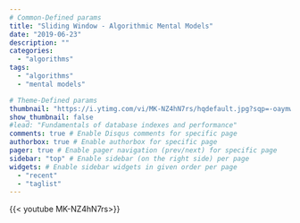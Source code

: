 ```yaml
---
# Common-Defined params
title: "Sliding Window - Algorithmic Mental Models"
date: "2019-06-23"
description: ""
categories:
  - "algorithms"
tags:
  - "algorithms"
  - "mental models"

# Theme-Defined params
thumbnail: "https://i.ytimg.com/vi/MK-NZ4hN7rs/hqdefault.jpg?sqp=-oaymwEZCNACELwBSFXyq4qpAwsIARUAAIhCGAFwAQ==&rs=AOn4CLDsRPPZNu7CgHuYzSyRRkqESLKkiQ"
show_thumbnail: false
#lead: "Fundamentals of database indexes and performance"
comments: true # Enable Disqus comments for specific page
authorbox: true # Enable authorbox for specific page
pager: true # Enable pager navigation (prev/next) for specific page
sidebar: "top" # Enable sidebar (on the right side) per page
widgets: # Enable sidebar widgets in given order per page
  - "recent"
  - "taglist"
---
```


{{< youtube MK-NZ4hN7rs>}}
